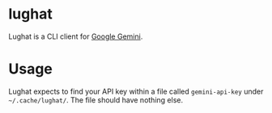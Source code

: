 # lughat

Lughat is a CLI client for [Google Gemini](https://deepmind.google/technologies/gemini/).

# Usage

Lughat expects to find your API key within a file called `gemini-api-key` under `~/.cache/lughat/`. The file should have nothing else.
